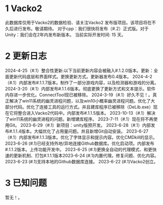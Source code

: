 # 1 Vacko2 
此数据库仅用于Vacko2的数据检验、请关注Vacko2 发布版项目。该项目将在不久后进行发布。敬请期待。
对于cpp：我们很快将发布（#.2）正式版。对于Unity：我们会在2年内发布新版本。
当前实际开发时间: 15 天。

# 2 更新日志
2024-4-25（#.1）整合性更新:以下当前更新内容会被融入#.1.2.0版本。更新：全面更新代码底层和界面样式。更换更新方式。更新器发布0.4版本。
2024-4-2（#.1）内部发布#.1.1.7版本。制作了一部分游戏内容，以及检测器和游戏的分离。
2024-3-20（#.1）内部发布#.1.1.6版本。彻底更换了更新方式和文本提示。软件内存进一步优化。ConnectTool现已被移除。
2024-3-19（#.1）好久不见！。真正解决了win11系统的幽灵进程问题，以及win10小概率幽灵进程问题。优化了大部分代码。优化了连接工具的运行方式。并且建库程序已被移除（DeLib.exe）现在它将整合进入Vacko2代码中。内部发布#.1.1.5版本。
2023-10-13（#.1）解决了win11系统的幽灵进程的问题。新增建库程序。
2023-7-11（#.1）现在将不再使用Git。
2023-6-29（#.1）新项目：unity版预开发。
2023-6-28（#.1）内部发布#.1.1.4版本。大幅优化了占用量问题。并且新增Git自动安装。
2023-6-27（#.1）内部发布#.1.1.3版本。优化了字体显示和提示内容。优化CMDkill的显示。
2023-6-26 (#.1)已经支持外地/异地连接Github数据库。优化启动项。内部发布#.1.1.2版本。上传功能开发中。
2023-6-25 (#.1)更换全自动的代理模式、和更快速的更新机制、打包#.1.1.1版本2023-6-24 (#.1)内置代理。修复问题、优化内容。
2023-6-23 (#.1)支持本地的Github数据库连接。
2023-6-22 (#.1)Vacko2创立。

# 3 已知问题
暂无！。
